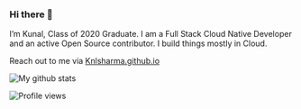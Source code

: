 ### Hi there 👋

<!--
**Knlsharma/Knlsharma** is a ✨ _special_ ✨ repository because its `README.md` (this file) appears on your GitHub profile.
-->
I’m Kunal, Class of 2020 Graduate. I am a Full Stack Cloud Native Developer and an active Open Source contributor. I build things mostly in Cloud.

Reach out to me via [Knlsharma.github.io](https://knlsharma.github.io)

![My github stats](https://github-readme-stats.vercel.app/api?username=Knlsharma&show_icons=true)

![Profile views](https://komarev.com/ghpvc/?username=Knlsharma)

<!--
- 🔭 I’m currently working on ...
- 🌱 I’m currently learning ...
- 👯 I’m looking to collaborate on ...
- 🤔 I’m looking for help with ...
- 💬 Ask me about ...
- 📫 How to reach me: ...
- 😄 Pronouns: ...
- ⚡ Fun fact: ...
-->
